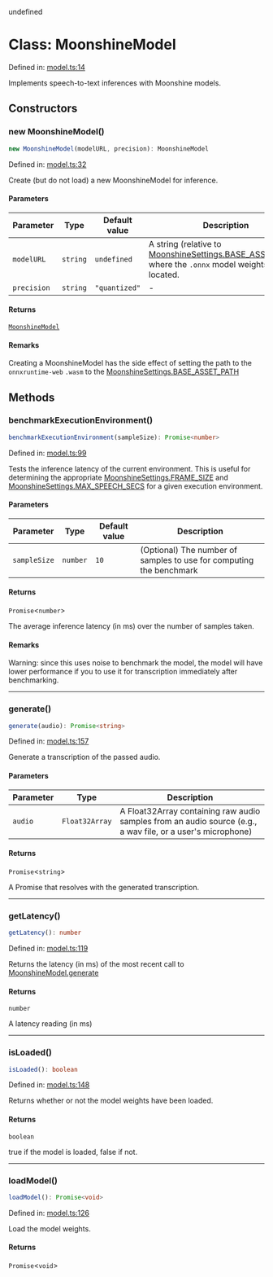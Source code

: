 undefined
# Class: MoonshineModel

Defined in: [model.ts:14](https://github.com/usefulsensors/moonshine-js/blob/main/src/model.ts#L14)

Implements speech-to-text inferences with Moonshine models.

## Constructors

### new MoonshineModel()

```ts
new MoonshineModel(modelURL, precision): MoonshineModel
```

Defined in: [model.ts:32](https://github.com/usefulsensors/moonshine-js/blob/main/src/model.ts#L32)

Create (but do not load) a new MoonshineModel for inference.

#### Parameters

| Parameter | Type | Default value | Description |
| ------ | ------ | ------ | ------ |
| `modelURL` | `string` | `undefined` | A string (relative to [MoonshineSettings.BASE\_ASSET\_PATH](/docs/api/variables/MoonshineSettings#base_asset_path)) where the `.onnx` model weights are located. |
| `precision` | `string` | `"quantized"` | - |

#### Returns

[`MoonshineModel`](/docs/api/classes/MoonshineModel)

#### Remarks

Creating a MoonshineModel has the side effect of setting the path to the `onnxruntime-web` `.wasm` to the [MoonshineSettings.BASE\_ASSET\_PATH](/docs/api/variables/MoonshineSettings#base_asset_path)

## Methods

### benchmarkExecutionEnvironment()

```ts
benchmarkExecutionEnvironment(sampleSize): Promise<number>
```

Defined in: [model.ts:99](https://github.com/usefulsensors/moonshine-js/blob/main/src/model.ts#L99)

Tests the inference latency of the current environment. This is useful for determining the appropriate
[MoonshineSettings.FRAME\_SIZE](/docs/api/variables/MoonshineSettings#frame_size) and [MoonshineSettings.MAX\_SPEECH\_SECS](/docs/api/variables/MoonshineSettings.md#max_speech_secs) for a given execution environment.

#### Parameters

| Parameter | Type | Default value | Description |
| ------ | ------ | ------ | ------ |
| `sampleSize` | `number` | `10` | (Optional) The number of samples to use for computing the benchmark |

#### Returns

`Promise`\<`number`\>

The average inference latency (in ms) over the number of samples taken.

#### Remarks

Warning: since this uses noise to benchmark the model, the model will have lower performance if you to use it 
for transcription immediately after benchmarking.

***

### generate()

```ts
generate(audio): Promise<string>
```

Defined in: [model.ts:157](https://github.com/usefulsensors/moonshine-js/blob/main/src/model.ts#L157)

Generate a transcription of the passed audio.

#### Parameters

| Parameter | Type | Description |
| ------ | ------ | ------ |
| `audio` | `Float32Array` | A Float32Array containing raw audio samples from an audio source (e.g., a wav file, or a user's microphone) |

#### Returns

`Promise`\<`string`\>

A Promise that resolves with the generated transcription.

***

### getLatency()

```ts
getLatency(): number
```

Defined in: [model.ts:119](https://github.com/usefulsensors/moonshine-js/blob/main/src/model.ts#L119)

Returns the latency (in ms) of the most recent call to [MoonshineModel.generate](/docs/api/classes/MoonshineModel#generate)

#### Returns

`number`

A latency reading (in ms)

***

### isLoaded()

```ts
isLoaded(): boolean
```

Defined in: [model.ts:148](https://github.com/usefulsensors/moonshine-js/blob/main/src/model.ts#L148)

Returns whether or not the model weights have been loaded.

#### Returns

`boolean`

true if the model is loaded, false if not.

***

### loadModel()

```ts
loadModel(): Promise<void>
```

Defined in: [model.ts:126](https://github.com/usefulsensors/moonshine-js/blob/main/src/model.ts#L126)

Load the model weights.

#### Returns

`Promise`\<`void`\>

